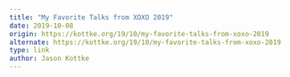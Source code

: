 ```yaml
---
title: "My Favorite Talks from XOXO 2019"
date: 2019-10-08
origin: https://kottke.org/19/10/my-favorite-talks-from-xoxo-2019
alternate: https://kottke.org/19/10/my-favorite-talks-from-xoxo-2019
type: link
author: Jason Kottke
---
```


